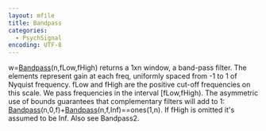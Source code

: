 ```yaml
---
layout: mfile
title: Bandpass
categories:
  - PsychSignal
encoding: UTF-8
---
```


w=[Bandpass](/docs/Bandpass)(n,fLow,fHigh) returns a 1xn window, a band-pass filter. The
elements represent gain at each freq, uniformly spaced from -1 to 1 of
Nyquist frequency. fLow and fHigh are the positive cut-off frequencies
on this scale. We pass frequencies in the interval [fLow,fHigh). The
asymmetric use of bounds guarantees that complementary filters will add
to 1: [Bandpass](/docs/Bandpass)(n,0,f)+[Bandpass](/docs/Bandpass)(n,f,Inf)==ones(1,n). If fHigh is omitted
it's assumed to be Inf. Also see Bandpass2.